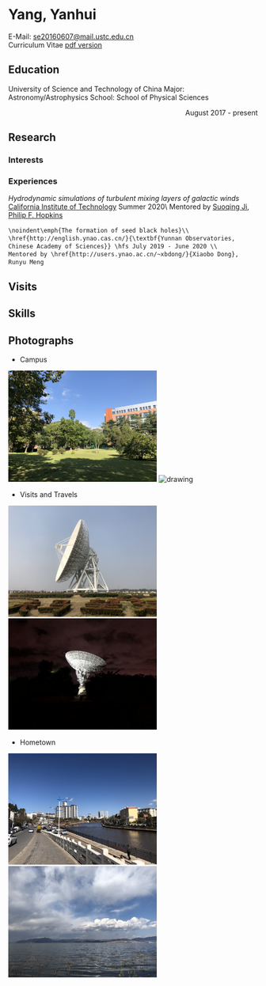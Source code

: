 # Yang, Yanhui

E-Mail: se20160607@mail.ustc.edu.cn  
Curriculum Vitae [pdf version](/Curriculum_Vitae.pdf)

## Education
University of Science and Technology of China 
Major: Astronomy/Astrophysics 
School: School of Physical Sciences  <p style="text-align: right;"> August 2017 - present </p>

## Research

### Interests

### Experiences
_Hydrodynamic simulations of turbulent mixing layers of galactic winds_ 
[California Institute of Technology](https://www.caltech.edu/)     Summer 2020\\
Mentored by [Suoqing Ji](http://www.tapir.caltech.edu/~suoqing/), [Philip F. Hopkins](http://www.tapir.caltech.edu/~phopkins/Site/About_Me.html)
    
    \noindent\emph{The formation of seed black holes}\\
    \href{http://english.ynao.cas.cn/}{\textbf{Yunnan Observatories, Chinese Academy of Sciences}} \hfs July 2019 - June 2020 \\
    Mentored by \href{http://users.ynao.ac.cn/~xbdong/}{Xiaobo Dong}, Runyu Meng


## Visits

## Skills

## Photographs

- Campus
    
<img src="photographs/Campus/34BF86D0-1E14-4460-9379-978E71F302F6.JPG" alt="drawing" width="300"/> <img src="photographs/Campus/6D5B3098-1340-4F1F-BDA1-BDD744CB9842.JPG" alt="drawing" width="300"/>

- Visits and Travels
  
<img src="photographs/Travels/IMG_5574.JPG" alt="drawing" width="300"/> <img src="photographs/Travels/IMG_3872.JPG" alt="drawing" width="300"/>

- Hometown
  
<img src="photographs/Hometown/IMG_5593.JPG" alt="drawing" width="300"/> <img src="photographs/Hometown/IMG_5609.JPG" alt="drawing" width="300"/>



